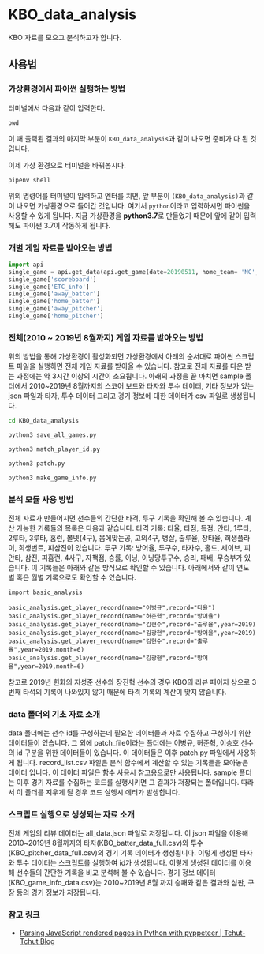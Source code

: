 # KBO_data_analysis

KBO 자료를 모으고 분석하고자 합니다. 

## 사용법

### 가상환경에서 파이썬 실행하는 방법

터미널에서 다음과 같이 입력한다.

```bach
pwd
```

이 때 출력된 결과의 마지막 부분이 `KBO_data_analysis`과 같이 나오면 준비가 다 된 것입니다.

이제 가상 환경으로 터미널을 바꿔봅시다.

```bach
pipenv shell
```

위의 명령어를 터미널이 입력하고 엔터를 치면, 앞 부분이 `(KBO_data_analysis)`과 같이 나오면 가상환경으로 들어간 것입니다. 여기서 `python`이라고 입력하시면 파이썬을 사용할 수 있게 됩니다. 지금 가상환경을 **python3.7**로 만들었기 때문에 앞에 같이 입력해도 파이썬 3.7이 작동하게 됩니다.

### 개별 게임 자료를 받아오는 방법

```python
import api
single_game = api.get_data(api.get_game(date=20190511, home_team= 'NC', away_team='OB'))
single_game['scoreboard']
single_game['ETC_info']
single_game['away_batter']
single_game['home_batter']
single_game['away_pitcher']
single_game['home_pitcher']
```

### 전체(2010 ~ 2019년 8월까지) 게임 자료를 받아오는 방법

위의 방법을 통해 가상환경이 활성화되면 가상환경에서 아래의 순서대로 파이썬 스크립트 파일을 실행하면 전체 게임 자료를 받아올 수 있습니다. 참고로 전체 자료를 다운 받는 과정에는 약 3시간 이상의 시간이 소요됩니다. 아래의 과정을 끝 마치면 sample 폴더에서 2010~2019년 8월까지의 스코어 보드와 타자와 투수 데이터, 기타 정보가 있는 json 파일과 타자, 투수 데이터 그리고 경기 정보에 대한 데이터가 csv 파일로 생성됩니다.

```bash
cd KBO_data_analysis

python3 save_all_games.py

python3 match_player_id.py

python3 patch.py

python3 make_game_info.py
```

### 분석 모듈 사용 방법

전체 자료가 만들어지면 선수들의 간단한 타격, 투구 기록을 확인해 볼 수 있습니다. 계산 가능한 기록들의 목록은 다음과 같습니다. 타격 기록: 타율, 타점, 득점, 안타, 1루타, 2루타, 3루타, 홈런, 볼넷(4구), 몸에맞는공, 고의4구, 병살, 출루율, 장타율, 희생플라이, 희생번트, 피삼진이 있습니다. 투구 기록: 방어율, 투구수, 타자수, 홀드, 세이브, 피안타, 삼진, 피홈런, 4사구, 자책점, 승률, 이닝, 이닝당투구수, 승리, 패배, 무승부가 있습니다. 이 기록들은 아래와 같은 방식으로 확인할 수 있습니다. 아래에서와 같이 연도별 혹은 월별 기록으로도 확인할 수 있습니다.

```python3
import basic_analysis

basic_analysis.get_player_record(name="이병규",record="타율")
basic_analysis.get_player_record(name="허준혁",record="방어율")
basic_analysis.get_player_record(name="김현수",record="출루율",year=2019)
basic_analysis.get_player_record(name="김광현",record="방어율",year=2019)
basic_analysis.get_player_record(name="김현수",record="출루율",year=2019,month=6)
basic_analysis.get_player_record(name="김광현",record="방어율",year=2019,month=6)
```

참고로 2019년 힌화의 지성준 선수와 장진혁 선수의 경우 KBO의 리뷰 페이지 상으로 3번째 타석의 기록이 나와있지 않기 때문에 타격 기록의 계산이 맞지 않습니다.

### data 폴더의 기초 자료 소개

data 폴더에는 선수 id를 구성하는데 필요한 데이터들과 자료 수집하고 구성하기 위한 데이터들이 있습니다. 그 외에 patch_file이라는 폴더에는 이병규, 허준혁, 이승호 선수의 id 구분을 위한 데이터들이 있습니다. 이 데이터들은 이후 patch.py 파일에서 사용하게 됩니다. record_list.csv 파일은 분석 함수에서 계산할 수 있는 기록들을 모아놓은 데이터 입니다. 이 데이터 파일은 함수 사용시 참고용으로만 사용됩니다. sample 폴더는 이후 경기 자료를 수집하는 코드를 실행시키면 그 결과가 저장되는 폴더입니다. 따라서 이 폴더를 지우게 될 경우 코드 실행시 에러가 발생합니다.

### 스크립트 실행으로 생성되는 자료 소개

전체 게임의 리뷰 데이터는 all_data.json 파일로 저장됩니다. 이 json 파일을 이용해 2010~2019년 8월까지의 타자(KBO_batter_data_full.csv)와 투수(KBO_pitcher_data_full.csv)의 경기 기록 데이터가 생성됩니다. 이렇게 생성된 타자와 투수 데이터는 스크립트를 실행하여 id가 생성됩니다. 이렇게 생성된 데이터를 이용해 선수들의 간단한 기록을 비교 분석해 볼 수 있습니다. 경기 정보 데이터(KBO_game_info_data.csv)는 2010~2019년 8월 까지 승패와 같은 결과와 심판, 구장 등의 경기 정보가 저장됩니다.

### 참고 링크

- [Parsing JavaScript rendered pages in Python with pyppeteer | Tchut-Tchut Blog](https://beenje.github.io/blog/posts/parsing-javascript-rendered-pages-in-python-with-pyppeteer/)
